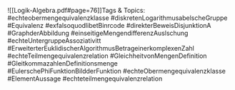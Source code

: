 
![[Logik-Algebra.pdf#page=76]]Tags & Topics:
   #echteobermengequivalenzklasse
   #diskretenLogarithmusabelscheGruppe
   #Equivalenz
   #exfalsoquodlibetBinrcode
   #direkterBeweisDisjunktionA
   #GraphderAbbildung
   #einseitigeMengendifferenzAuslschung
   #echteUntergruppeAssoziativitt
   #ErweiterterEuklidischerAlgorithmusBetrageinerkomplexenZahl
   #echteTeilmengequivalenzrelation
   #GleichheitvonMengenDefinition
   #GleitkommazahlenDefinitionsmenge
   #EulerschePhiFunktionBildderFunktion
   #echteObermengequivalenzklasse
   #ElementAussage
   #echteteilmengequivalenzrelation